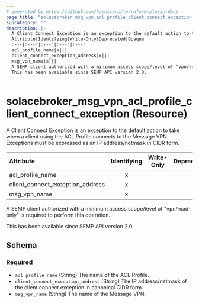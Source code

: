 ```yaml
---
# generated by https://github.com/hashicorp/terraform-plugin-docs
page_title: "solacebroker_msg_vpn_acl_profile_client_connect_exception Resource - solacebroker"
subcategory: ""
description: |-
  A Client Connect Exception is an exception to the default action to take when a client using the ACL Profile connects to the Message VPN. Exceptions must be expressed as an IP address/netmask in CIDR form.
  Attribute|Identifying|Write-Only|Deprecated|Opaque
  :---|:---:|:---:|:---:|:---:
  acl_profile_name|x|||
  client_connect_exception_address|x|||
  msg_vpn_name|x|||
  A SEMP client authorized with a minimum access scope/level of "vpn/read-only" is required to perform this operation.
  This has been available since SEMP API version 2.0.
---
```


# solacebroker_msg_vpn_acl_profile_client_connect_exception (Resource)

A Client Connect Exception is an exception to the default action to take when a client using the ACL Profile connects to the Message VPN. Exceptions must be expressed as an IP address/netmask in CIDR form.


Attribute|Identifying|Write-Only|Deprecated|Opaque
:---|:---:|:---:|:---:|:---:
acl_profile_name|x|||
client_connect_exception_address|x|||
msg_vpn_name|x|||



A SEMP client authorized with a minimum access scope/level of "vpn/read-only" is required to perform this operation.

This has been available since SEMP API version 2.0.



<!-- schema generated by tfplugindocs -->
## Schema

### Required

- `acl_profile_name` (String) The name of the ACL Profile.
- `client_connect_exception_address` (String) The IP address/netmask of the client connect exception in canonical CIDR form.
- `msg_vpn_name` (String) The name of the Message VPN.
